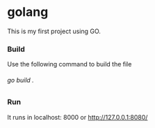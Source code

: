 # golang
This is my first project using GO.

### Build 
Use the following command to build the file
###### go build .

### Run 
It runs in localhost: 8000 or http://127.0.0.1:8080/

